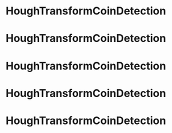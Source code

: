 # HoughTransformCoinDetection
# HoughTransformCoinDetection
# HoughTransformCoinDetection
# HoughTransformCoinDetection
# HoughTransformCoinDetection
